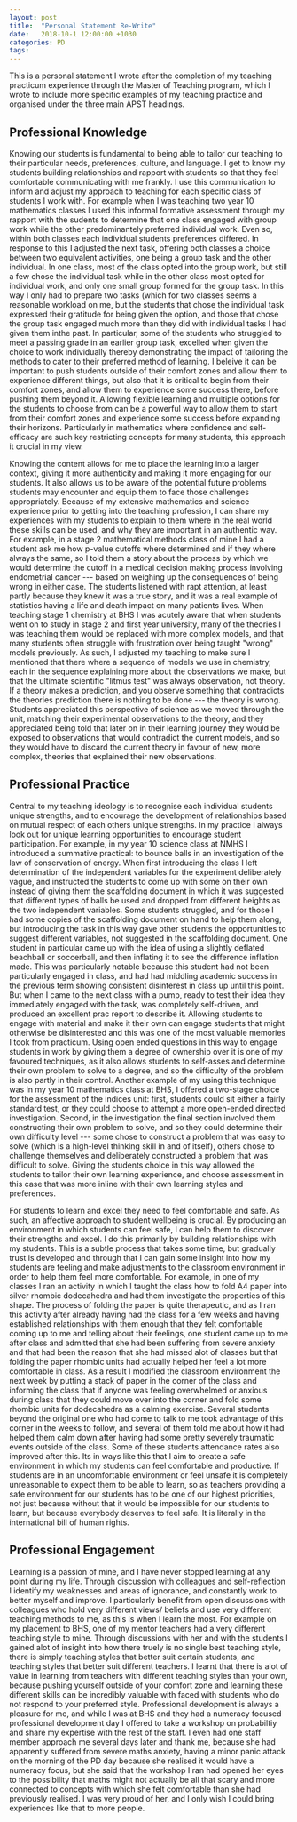 ```yaml
---
layout: post
title:  "Personal Statement Re-Write"
date:   2018-10-1 12:00:00 +1030
categories: PD
tags: 
---
```


This is a personal statement I wrote after the completion of my teaching practicum experience through the Master of Teaching program, which I wrote to include more specific examples of my teaching practice and organised under the three main APST headings.

## Professional Knowledge
  
  Knowing our students is fundamental to being able to tailor our teaching to their particular needs, preferences, culture, and language. I get to know my students building relationships and rapport with students so that they feel comfortable communicating with me frankly. I use this communication to inform and adjust my approach to teaching for each specific class of students I work with. For example when I was teaching two year 10 mathematics classes I used this informal formative assessment through my rapport with the sudents to determine that one class engaged with group work while the other predominantely preferred individual work. Even so, within both classes each individual students preferences differed. In response to this I adjusted the next task, offering both classes a choice between two equivalent activities, one being a group task and the other individual. In one class, most of the class opted into the group work, but still a few chose the individual task while in the other class most opted for individual work, and only one small group formed for the group task. In this way I only had to prepare two tasks (which for two classes seems a reasonable workload on me, but the students that chose the individual task expressed their gratitude for being given the option, and those that chose the group task engaged much more than they did with individual tasks I had given them inthe past. In particular, some of the students who struggled to meet a passing grade in an earlier group task, excelled when given the choice to work individually thereby demonstrating the impact of tailoring the methods to cater to their preferred method of learning. I beleive it can be important to push students outside of their comfort zones and allow them to experience different things, but also that it is critical to begin from their comfort zones, and allow them to experience some success there, before pushing them beyond it. Allowing flexible learning and multiple options for the students to choose from can be a powerful way to allow them to start from their comfort zones and experience some success before expanding their horizons. Particularly in mathematics where confidence and self-efficacy are such key restricting concepts for many students, this approach it crucial in my view.
  
  Knowing the content allows for me to place the learning into a larger context, giving it more authenticity and making it more engaging for our students. It also allows us to be aware of the potential future problems students may encounter and equip them to face those challenges appropriately. Because of my extensive mathematics and science experience prior to getting into the teaching profession, I can share my experiences with my students to explain to them where in the real world these skills can be used, and why they are important in an authentic way. For example, in a stage 2 mathematical methods class of mine I had a student ask me how p-value cutoffs where determined and if they where always the same, so I told them a story about the process by which we would determine the cutoff in a medical decision making process involving endometrial cancer --- based on weighing up the consequences of being wrong in either case. The students listened with rapt attention, at least partly because they knew it was a true story, and it was a real example of statistics having a life and death impact on many patients lives. When teaching stage 1 chemistry at BHS I was acutely aware that when students went on to study in stage 2 and first year university, many of the theories I was teaching them would be replaced with more complex models, and that many students often struggle with frustration over being taught "wrong" models previously. As such, I adjusted my teaching to make sure I mentioned that there where a sequence of models we use in chemistry, each in the sequence explaining more about the observations we make, but that the ultimate scientific "litmus test" was always observation, not theory. If a theory makes a prediction, and you observe something that contradicts the theories prediction there is nothing to be done --- the theory is wrong. Students appreciated this perspective of science as we moved through the unit, matching their experimental observations to the theory, and they appreciated being told that later on in their learning journey they would be exposed to observations that would contradict the current models, and so they would have to discard the current theory in favour of new, more complex, theories that explained their new observations. 
  
  
  
## Professional Practice</h2>
      
  Central to my teaching ideology is to recognise each individual students unique strengths, and to encourage the development of relationships based on mutual respect of each others unique strengths. In my practice I always look out for unique learning opportunities to encourage student participation. For example, in my year 10 science class at NMHS I introduced a summative practical: to bounce balls in an investigation of the law of conservation of energy. When first introducing the class I left determination of the independent variables for the experiment deliberately vague, and instructed the students to come up with some on their own instead of giving them the scaffolding document in which it was suggested that different types of balls be used and dropped from different heights as the two independent variables. Some students struggled, and for those I had some copies of the scaffolding document on hand to help them along, but introducing the task in this way gave other students the opportunities to suggest different variables, not suggested in the scaffolding document. One student in particular came up with the idea of using a slightly deflated beachball or soccerball, and then inflating it to see the difference inflation made. This was particularly notable because this student had not been particularly engaged in class, and had had middling academic success in the previous term showing consistent disinterest in class up until this point. But when I came to the next class with a pump, ready to test their idea they immediately engaged with the task, was completely self-driven, and produced an excellent prac report to describe it. Allowing students to engage with material and make it their own can engage students that might otherwise be disinterested and this was one of the most valuable memories I took from practicum. Using open ended questions in this way to engage students in work by giving them a degree of ownership over it is one of my favoured techniques, as it also allows students to self-asses and determine their own problem to solve to a degree, and so the difficulty of the problem is also partly in their control. Another example of my using this technique was in my year 10 mathematics class at BHS, I offered a two-stage choice for the assessment of the indices unit: first, students could sit either a fairly standard test, or they could choose to attempt a more open-ended directed investigation. Second, in the investigation the final section involved them constructing their own problem to solve, and so they could determine their own difficulty level --- some chose to construct a problem that was easy to solve (which is a high-level thinking skill in and of itself), others chose to challenge themselves and deliberately constructed a problem that was difficult to solve. Giving the students choice in this way allowed the students to tailor their own learning experience, and choose assessment in this case that was more inline with their own learning styles and preferences.
  
  For students to learn and excel they need to feel comfortable and safe. As such, an affective approach to student wellbeing is crucial. By producing an environment in which students can feel safe, I can help them to discover their strengths and excel. I do this primarily by building relationships with my students. This is a subtle process that takes some time, but gradually trust is developed and through that I can gain some insight into how my students are feeling and make adjustments to the classroom environment in order to help them feel more comfortable. For example, in one of my classes I ran an activity in which I taught the class how to fold A4 paper into silver rhombic dodecahedra and had them investigate the properties of this shape. The process of folding the paper is quite therapeutic, and as I ran this activity after already having had the class for a few weeks and having established relationships with them enough that they felt comfortable coming up to me and telling about their feelings, one student came up to me after class and admitted that she had been suffering from severe anxiety and that had been the reason that she had missed alot of classes but that folding the paper rhombic units had actually helped her feel a lot more comfortable in class. As a result I modified the classroom environment the next week by putting a stack of paper in the corner of the class and informing the class that if anyone was feeling overwhelmed or anxious during class that they could move over into the corner and fold some rhombic units for dodecahedra as a calming exercise. Several students beyond the original one who had come to talk to me took advantage of this corner in the weeks to follow, and several of them told me about how it had helped them calm down after having had some pretty severely traumatic events outside of the class. Some of these students attendance rates also improved after this. Its in ways like this that I aim to create a safe environment in which my students can feel comfortable and productive. If students are in an uncomfortable environment or feel unsafe it is completely unreasonable to expect them to be able to learn, so as teachers providing a safe environment for our students has to be one of our highest priorities, not just because without that it would be impossible for our students to learn, but because everybody deserves to feel safe. It is literally in the international bill of human rights.

## Professional Engagement
  
  Learning is a passion of mine, and I have never stopped learning at any point during my life. Through discussion with colleagues and self-reflection I identify my weaknesses and areas of ignorance, and constantly work to better myself and improve. I particularly benefit from open discussions with colleagues who hold very different views/ beliefs and use very different teaching methods to me, as this is when I learn the most. For example on my placement to BHS, one of my mentor teachers had a very different teaching style to mine. Through discussions with her and with the students I gained alot of insight into how there truely is no single best teaching style, there is simply teaching styles that better suit certain students, and teaching styles that better suit different teachers. I learnt that there is alot of value in learning from teachers with different teaching styles than your own, because pushing yourself outside of your comfort zone and learning these different skills can be incredibly valuable with faced with students who do not respond to your preferred style. Professional development is always a pleasure for me, and while I was at BHS and they had a numeracy focused professional development day I offered to take a workshop on probabiltiy and share my expertise with the rest of the staff. I even had one staff member approach me several days later and thank me, because she had apparently suffered from severe maths anxiety, having a minor panic attack on the morning of the PD day because she realised it would have a numeracy focus, but she said that the workshop I ran had opened her eyes to the possibility that maths might not actually be all that scary and more connected to concepts with which she felt comfortable than she had previously realised. I was very proud of her, and I only wish I could bring experiences like that to more people.
  

